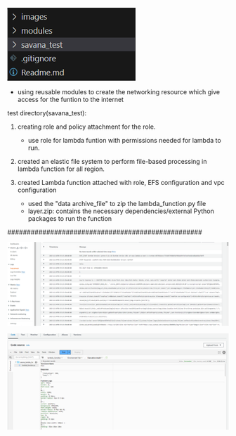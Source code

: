 ![modules](images/modules.png)
* using reusable modules to create the networking resource which give access for the funtion to the internet

test directory(savana_test):  

1. creating role and policy attachment for the role.
    * use role for lambda funtion with permissions needed for lambda to run. 
2. created an elastic file system to perform file-based processing in lambda function for all region. 

3. created Lambda function attached with role, EFS configuration and vpc configuration
    * used the "data archive_file" to zip the lambda_function.py file
    * layer.zip:  contains the necessary dependencies/external Python packages to run the function  


################################################## 

![test lambda function](images/cloudwatchlog.png)

![Alt text](images/lambda.png)
